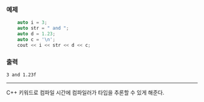 ### 예제
```C++
	auto i = 3;
	auto str = " and ";
	auto d = 1.23;
	auto c = '\n';
	cout << i << str << d << c;
```
### 출력
```
3 and 1.23f
```

***
C++ 키워드로 컴파일 시간에 컴파일러가 타입을 추론할 수 있게 해준다.  